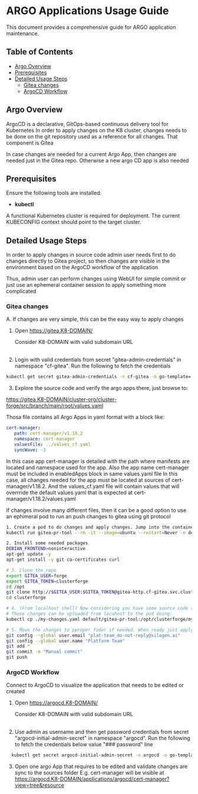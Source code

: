# ARGO Applications Usage Guide

This document provides a comprehensive guide for ARGO application maintenance.

## Table of Contents

- [Argo Overview](#workflow-overview)
- [Prerequisites](#prerequisites)
- [Detailed Usage Steps](#detailed-usage-steps)
  - [Gitea changes](#gitea-changes)
  - [ArgoCD Workflow](#argocd-workflow)


## Argo Overview

ArgoCD is a declarative, GitOps-based continuous delivery tool for Kubernetes
In order to apply changes on the K8 cluster, changes needs to be done on the git repository used as a reference for all changes. That component is Gitea

In case changes are needed for a current Argo App, then changes are needed just in the Gitea repo. Otherwise a new argo CD app is also needed

## Prerequisites

Ensure the following tools are installed:

- **kubectl**

A functional Kubernetes cluster is required for deployment. The current KUBECONFIG context should point to the target cluster.

## Detailed Usage Steps

In order to apply changes in source code admin user needs first to do changes directly to Gitea project, so then changes are visible in the environment based on the ArgoCD workflow of the application

Thus, admin user can perform changes using WebUI for simple commit or just use an ephemeral container session to apply something more complicated

### Gitea changes

A. If changes are very simple, this can be the easy way to apply changes

1. Open https://gitea.K8-DOMAIN/

   Consider K8-DOMAIN with valid subdomain URL <br><br>

2. Login with valid credentials from secret "gitea-admin-credentials" in namespace "cf-gitea". Run the following to fetch the credentials

```bash
kubectl get secret gitea-admin-credentials -n cf-gitea -o go-template='{{range $k,$v := .data}}{{"### "}}{{$k}}{{"\n"}}{{$v|base64decode}}{{"\n\n"}}{{end}}'
```

3. Explore the source code and verify the argo apps there, just browse to:

https://gitea.K8-DOMAIN/cluster-org/cluster-forge/src/branch/main/root/values.yaml


Thosa file contains all Argo Apps in yaml format with a block like:

```yaml
cert-manager:
   path: cert-manager/v1.18.2
   namespace: cert-manager
   valuesFile: ../values_cf.yaml
   syncWave: -3
```

In this case app cert-manager is detailed with the path where manifests are located and namespace used for the app. Also the app name cert-manager must be included in enabledApps block in same values.yaml file
In this case, all changes needed for the app must be located at sources of cert-manager/v1.18.2. And the values_cf.yaml file will contain values that will overrride the default values.yaml that is expected at cert-manager/v1.18.2/values.yaml

If changes involve many different files, then it can be a good option to use an ephimeral pod to run an push changes to gitea using git protocol

```bash
1. Create a pod to do changes and apply changes. Jump into the container with a bash session:
kubectl run gitea-pr-tool --rm -it --image=ubuntu --restart=Never -n default -- bash

2. Install some needed packages
DEBIAN_FRONTEND=noninteractive
apt-get update -y
apt-get install -y git ca-certificates curl

# 3. Clone the repo
export GITEA_USER=forge
export GITEA_TOKEN=clusterforge
cd /opt
git clone http://$GITEA_USER:$GITEA_TOKEN@gitea-http.cf-gitea.svc.cluster.local:3000/forge/clusterforge.git
cd clusterforge

# 4. (From localhost shell) Now considering you have some source code ready to be added as changes in localhost as ./my-changes.yaml
# Those changes can be uploaded from locahost to the pod doing:
kubectl cp ./my-changes.yaml default/gitea-pr-tool:/opt/clusterforge/my-changes.yaml

# 5. Move the changes to pproper foder if needed. When ready just apply changes
git config --global user.email "plat-team_do-not-reply@silogen.ai"
git config --global user.name "Platform Team"
git add *
git commit -m "Manual commit"
git push
```

### ArgoCD Workflow

Connect to ArgoCD to visualize the application that needs to be edited or created

1. Open https://argocd.K8-DOMAIN/

   Consider K8-DOMAIN with valid subdomain URL <br><br>

2. Use admin as username and then get password credentials from secret "argocd-initial-admin-secret" in namespace "argocd". Run the following to fetch the credentials below value "### password" line

```bash
  kubectl get secret argocd-initial-admin-secret -n argocd -o go-template='{{range $k,$v := .data}}{{"### "}}{{$k}}{{"\n"}}{{$v|base64decode}}{{"\n\n"}}{{end}}'
```

3. Open one argo App that requires to be edited and validate changes are sync to the sources folder
E.g. cert-manager will be visible at https://argocd.K8-DOMAIN/applications/argocd/cert-manager?view=tree&resource 

